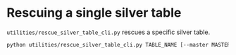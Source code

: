 # Rescuing a single silver table

`utilities/rescue_silver_table_cli.py` rescues a specific silver table.

```bash
python utilities/rescue_silver_table_cli.py TABLE_NAME [--master MASTER_URL]
```
